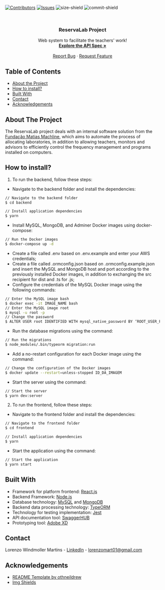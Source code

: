 [![Contributors][contributors-shield]][contributors-url]
[![Issues][issues-shield]][issues-url]
![size-shield]
![commit-shield]

<br />
<p align="center">
  <h3 align="center">ReservaLab Project</h3>

  <p align="center">
    Web system to facilitate the teachers' work!
    <br />
    <a href="https://app.swaggerhub.com/apis/lorenzomart/ReservaLab/1.0.0"><strong>Explore the API Spec »</strong></a>
    <br />
    <br />
    <a href="https://github.com/lorenzowind/ReservaLab/issues/new">Report Bug</a>
    ·
    <a href="https://github.com/lorenzowind/ReservaLab/issues/new">Request Feature</a>
  </p>
</p>

## Table of Contents
* [About the Project](#about-the-project)
* [How to install?](#how-to-install)
* [Built With](#built-with)
* [Contact](#contact)
* [Acknowledgements](#acknowledgements)

## About The Project
The ReservaLab project deals with an internal software solution from the [Fundação Matias Machline](https://www.fundacaomatiasmachline.org.br/), which aims to automate the process of allocating laboratories, in addition to allowing teachers, monitors and advisors to efficiently control the frequency management and programs installed on computers.

## How to install?
1. To run the backend, follow these steps:
- Navigate to the backend folder and install the dependencies:
```bash
// Navigate to the backend folder
$ cd backend

// Install application dependencies
$ yarn
```
- Install MySQL, MongoDB, and Adminer Docker images using docker-compose:
```bash
// Run the Docker images
$ docker-compose up -d
```
- Create a file called .env based on .env.example and enter your AWS credentials;
- Create a file called .ormconfig.json based on .ormconfig.example.json and insert the MySQL and MongoDB host and port according to the previously installed Docker images, in addition to exchanging the src recipient for dist and .ts for .js;
- Configure the credentials of the MySQL Docker image using the following commands:
```bash
// Enter the MySQL image bash
$ docker exec -it IMAGE_NAME bash
// Enter the MySQL image root
$ mysql -u root -p
// Change the password
$ ALTER USER root IDENTIFIED WITH mysql_native_password BY ‘ROOT_USER_PASSWORD’;
```
- Run the database migrations using the command:
```bash
// Run the migrations
$ node_modules/.bin/typeorm migration:run
```
- Add a no-restart configuration for each Docker image using the command:
```bash
// Change the configuration of the Docker images
$ docker update --restart=unless-stopped ID_DA_IMAGEM
```
- Start the server using the command:
```bash
// Start the server
$ yarn dev:server
```
2. To run the frontend, follow these steps:
- Navigate to the frontend folder and install the dependencies:
```bash
// Navigate to the frontend folder
$ cd frontend

// Install application dependencies
$ yarn
```
- Start the application using the command:
```bash
// Start the application
$ yarn start
```

## Built With
* Framework for platform frontend: [React.js](https://reactjs.org/)
* Backend Framework: [Node.js](https://nodejs.org)
* Database technology: [MySQL](https://www.mysql.com/) and [MongoDB](https://www.mongodb.com/)
* Backend data processing technology: [TypeORM](https://typeorm.io)
* Technology for testing implementation: [Jest](https://jestjs.io/)
* API documentation tool: [SwaggerHUB](https://swagger.io/tools/swaggerhub/)
* Prototyping tool: [Adobe XD](https://www.adobe.com/br/products/xd/features.html)

## Contact
Lorenzo Windmoller Martins - [LinkedIn](https://www.linkedin.com/in/lorenzo-windmoller-martins/) - lorenzomart01@gmail.com

## Acknowledgements
* [README Template by othneildrew](https://github.com/othneildrew/Best-README-Template)
* [Img Shields](https://shields.io)

[contributors-shield]: https://img.shields.io/github/contributors/lorenzowind/ReservaLab?style=flat-square
[contributors-url]: https://github.com/lorenzowind/ReservaLab/graphs/contributors

[issues-shield]: https://img.shields.io/github/issues/lorenzowind/ReservaLab?style=flat-square
[issues-url]: https://github.com/lorenzowind/ReservaLab/issues

[size-shield]: https://img.shields.io/github/repo-size/lorenzowind/ReservaLab?style=flat-square

[commit-shield]: https://img.shields.io/github/last-commit/lorenzowind/ReservaLab?style=flat-square